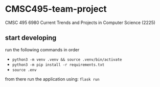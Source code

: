 # CMSC495-team-project
CMSC 495 6980 Current Trends and Projects in Computer Science (2225)


## start developing
run the following commands in order
- `python3 -m venv .venv && source .venv/bin/activate`
- `python3 -m pip install -r requirements.txt`
- `source .env`

from there run the application using:
`flask run`

